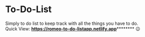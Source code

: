 # To-Do-List
Simply to do list to keep track with all the things you have to do.
</br>
Quick View: **https://romeo-to-do-listapp.netlify.app********** 😉
